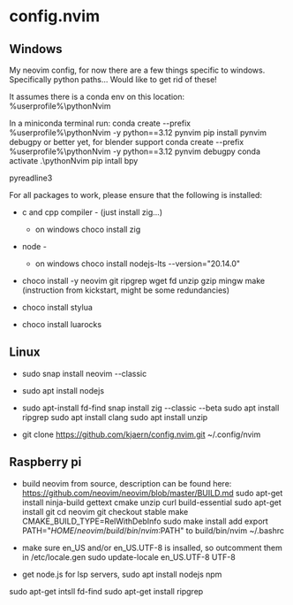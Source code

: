 # config.nvim
## Windows
My neovim config, for now there are a few things specific to windows. Specifically python paths... Would like to get rid of these!

It assumes there is a conda env on this location:
%userprofile%\pythonNvim

In a miniconda terminal run:
conda create --prefix %userprofile%\pythonNvim -y python==3.12 pynvim 
pip install pynvim debugpy
or better yet, for blender support
conda create --prefix %userprofile%\pythonNvim -y python==3.12 pynvim debugpy
conda activate .\pythonNvim
pip intall bpy

pyreadline3

For all packages to work, please ensure that the following is installed:
* c and cpp compiler - (just install zig...)
    * on windows choco install zig 
* node -
    * on windows choco install nodejs-lts --version="20.14.0"

* choco install -y neovim git ripgrep wget fd unzip gzip mingw make 
        (instruction from kickstart, might be some redundancies)

* choco install stylua
* choco install luarocks

## Linux
* sudo snap install neovim --classic

* sudo apt install nodejs

* sudo apt-install fd-find
snap install zig --classic --beta
sudo apt install ripgrep
sudo apt install clang
sudo apt install unzip

* git clone https://github.com/kjaern/config.nvim.git ~/.config/nvim


## Raspberry pi
* build neovim from source, description can be found here:
https://github.com/neovim/neovim/blob/master/BUILD.md
sudo apt-get install ninja-build gettext cmake unzip curl build-essential
sudo apt-get install git
cd neovim
git checkout stable
make CMAKE_BUILD_TYPE=RelWithDebInfo
sudo make install
add 
export PATH="$HOME/neovim/build/bin/nvim:$PATH"
to
build/bin/nvim ~/.bashrc



* make sure en_US and/or en_US.UTF-8 is insalled, so outcomment them in 
/etc/locale.gen
sudo update-locale en_US.UTF-8 UTF-8

* get node.js for lsp servers, 
sudo apt install nodejs npm

sudo apt-get intsll fd-find
sudo apt-get install ripgrep
